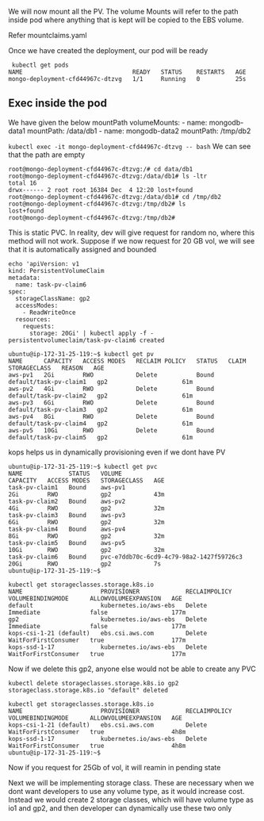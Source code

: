 
We will now mount all the PV. The volume Mounts will refer to the path inside pod where anything that is kept will be copied to the EBS volume.

Refer mountclaims.yaml

Once we have created the deployment, our pod will be ready

```
 kubectl get pods
NAME                               READY   STATUS    RESTARTS   AGE
mongo-deployment-cfd44967c-dtzvg   1/1     Running   0          25s

```

## Exec inside the pod

We have given the below mountPath
volumeMounts:
          - name: mongodb-data1
            mountPath: /data/db1
          - name: mongodb-data2
            mountPath: /tmp/db2

`kubectl exec -it mongo-deployment-cfd44967c-dtzvg -- bash`
We can see that the path are empty

```
root@mongo-deployment-cfd44967c-dtzvg:/# cd data/db1
root@mongo-deployment-cfd44967c-dtzvg:/data/db1# ls -ltr
total 16
drwx------ 2 root root 16384 Dec  4 12:20 lost+found
root@mongo-deployment-cfd44967c-dtzvg:/data/db1# cd /tmp/db2
root@mongo-deployment-cfd44967c-dtzvg:/tmp/db2# ls
lost+found
root@mongo-deployment-cfd44967c-dtzvg:/tmp/db2# 

```

This is static PVC. In reality, dev will give request for random no, where this method will not work. Suppose if we now request for 20 GB vol, we will see that it is automatically assigned and bounded

```
echo 'apiVersion: v1
kind: PersistentVolumeClaim 
metadata:
  name: task-pv-claim6
spec: 
  storageClassName: gp2 
  accessModes:
    - ReadWriteOnce
  resources:
    requests:
      storage: 20Gi' | kubectl apply -f -
persistentvolumeclaim/task-pv-claim6 created

```

```
ubuntu@ip-172-31-25-119:~$ kubectl get pv
NAME      CAPACITY   ACCESS MODES   RECLAIM POLICY   STATUS   CLAIM                    STORAGECLASS   REASON   AGE
aws-pv1   2Gi        RWO            Delete           Bound    default/task-pv-claim1   gp2                     61m
aws-pv2   4Gi        RWO            Delete           Bound    default/task-pv-claim2   gp2                     61m
aws-pv3   6Gi        RWO            Delete           Bound    default/task-pv-claim3   gp2                     61m
aws-pv4   8Gi        RWO            Delete           Bound    default/task-pv-claim4   gp2                     61m
aws-pv5   10Gi       RWO            Delete           Bound    default/task-pv-claim5   gp2                     61m
```

kops helps us in dynamically provisioning even if we dont have PV
```
ubuntu@ip-172-31-25-119:~$ kubectl get pvc
NAME             STATUS   VOLUME                                     CAPACITY   ACCESS MODES   STORAGECLASS   AGE
task-pv-claim1   Bound    aws-pv1                                    2Gi        RWO            gp2            43m
task-pv-claim2   Bound    aws-pv2                                    4Gi        RWO            gp2            32m
task-pv-claim3   Bound    aws-pv3                                    6Gi        RWO            gp2            32m
task-pv-claim4   Bound    aws-pv4                                    8Gi        RWO            gp2            32m
task-pv-claim5   Bound    aws-pv5                                    10Gi       RWO            gp2            32m
task-pv-claim6   Bound    pvc-e7ddb70c-6cd9-4c79-98a2-1427f59726c3   20Gi       RWO            gp2            7s
ubuntu@ip-172-31-25-119:~$ 

```

```
kubectl get storageclasses.storage.k8s.io
NAME                      PROVISIONER             RECLAIMPOLICY   VOLUMEBINDINGMODE      ALLOWVOLUMEEXPANSION   AGE
default                   kubernetes.io/aws-ebs   Delete          Immediate              false                  177m
gp2                       kubernetes.io/aws-ebs   Delete          Immediate              false                  177m
kops-csi-1-21 (default)   ebs.csi.aws.com         Delete          WaitForFirstConsumer   true                   177m
kops-ssd-1-17             kubernetes.io/aws-ebs   Delete          WaitForFirstConsumer   true                   177m
```

Now if we delete this gp2, anyone else would not be able to create any PVC

```
kubectl delete storageclasses.storage.k8s.io gp2
storageclass.storage.k8s.io "default" deleted

```
```
kubectl get storageclasses.storage.k8s.io
NAME                      PROVISIONER             RECLAIMPOLICY   VOLUMEBINDINGMODE      ALLOWVOLUMEEXPANSION   AGE
kops-csi-1-21 (default)   ebs.csi.aws.com         Delete          WaitForFirstConsumer   true                   4h8m
kops-ssd-1-17             kubernetes.io/aws-ebs   Delete          WaitForFirstConsumer   true                   4h8m
ubuntu@ip-172-31-25-119:~$ 

```

Now if you request for 25Gb of vol, it will reamin in pending state


Next we will be implementing storage class. These are necessary when we dont want developers to use any volume type, as it would increase cost. Instead we would create 2 storage classes, which will have volume type as io1 and gp2, and then developer can dynamically use these two only